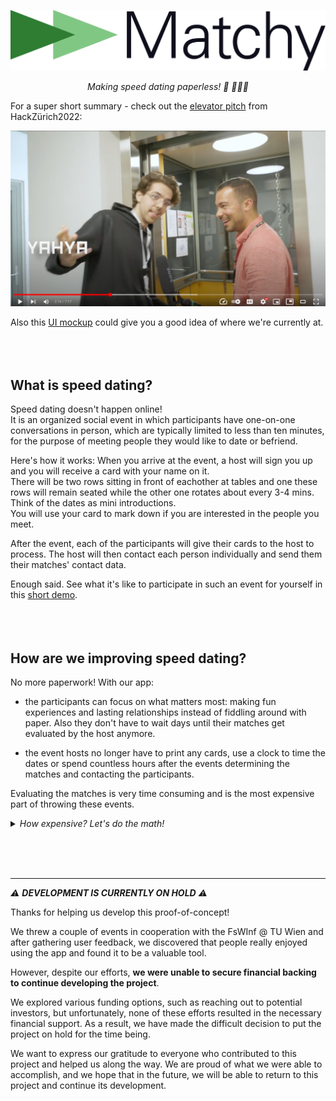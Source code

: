 <p align="center">
  <img width="512" src="./frontend/src/assets/matchyLogoGreen.svg" alt="Matchy Logo">
</p>
<p align="center">
  <i>Making speed dating paperless! 💌 🏃🏻💨</i>
</p>

For a super short summary - check out the [elevator pitch](https://www.youtube.com/watch?v=n2XdwmY_asM&t=133s) from HackZürich2022:

<a href="https://www.youtube.com/watch?v=n2XdwmY_asM&t=133s">
  <p align="center">
    <img width="512" src="./documentation/interview_preview.jpeg" alt="bouncing yahya lol">
  </p>
</a>

Also this [UI mockup](/documentation/figma%20mockups/V3/matchy%20V3.pdf) could give you a good idea of where we're currently at.
<br><br><br><br>


## What is speed dating?

Speed dating doesn't happen online! <br>
It is an organized social event in which participants have one-on-one conversations in person, which are typically limited to less than ten minutes, for the purpose of meeting people they would like to date or befriend.

Here's how it works: When you arrive at the event, a host will sign you up and you will receive a card with your name on it. <br>
There will be two rows sitting in front of eachother at tables and one these rows will remain seated while the other one rotates about every 3-4 mins. Think of the dates as mini introductions. <br>
You will use your card to mark down if you are interested in the people you meet.

After the event, each of the participants will give their cards to the host to process. The host will then contact each person individually and send them their matches' contact data.

Enough said. See what it's like to participate in such an event for yourself in this [short demo](https://www.youtube.com/watch?v=p-3cmlPnx0s&t=9s).
<br><br><br><br>


## How are we improving speed dating?

No more paperwork! With our app: 

- the participants can focus on what matters most: making fun experiences and lasting relationships instead of fiddling around with paper. Also they don't have to wait days until their matches get evaluated by the host anymore.

- the event hosts no longer have to print any cards, use a clock to time the dates or spend countless hours after the events determining the matches and contacting the participants.
  
Evaluating the matches is very time consuming and is the most expensive part of throwing these events.

<details>
  <summary> <i> How expensive? Let's do the math! </i> </summary>

  > Let's assume that we have $n$ participants, split into two groups. For example, 40 participants in total, of which there are 20 in each group.
  > Each participant speed-dates everyone from the other group and fills out their cards as they go along. This gives you $(n)$ 40 cards, each with $(\frac{n}{2})$ 20 reviews.
  >
  > Now, when going through a single card, the host will check if the participant liked the other one. If yes, time to search for their card, and check if they also liked our participant. Then we need somewhere between 0 and $(\frac{n}{2})$ 20 card comparisons to determine the matches for a *single* person. And finally, for each match, all the contact information needs to be manually noted down, and sent to our participant.
  >
  > Repeat this for every single of the $(n)$ 40 participants, and you have at most $(n \cdot \frac{n}{2})$ 800 card comparisons to determine all the matches.
  > 
  > Now assuming that we do this as efficient as possible by iterating through each date that happened at the event once instead of twice from both sides (in the description above we iterated through the people, not the dates) we still have $((\frac{n}{2})^2)$ comparisons - in our example this would mean the host has to do 400 comparisons for just 40 participants which is still very time consuming.
  > 
  > But we also have the option to disable groups altogether which enables all participants to date each other. <br> In this case the number of comparisons would be a lot higher. If iterating by people we would require $(n \cdot (n-1))$ 1560 comparisons and if iterating by dates we would require a grand total of $({\sum}_{i = 0}^{n-1}i = \frac{n(n+1)}{2} - n)$ 740 comparisons.

</details>

<br><br><br>




---
<i> ⚠ **DEVELOPMENT IS CURRENTLY ON HOLD** ⚠ </i>

Thanks for helping us develop this proof-of-concept!

We threw a couple of events in cooperation with the FsWInf @ TU Wien and after gathering user feedback, we discovered that people really enjoyed using the app and found it to be a valuable tool.

However, despite our efforts, **we were unable to secure financial backing to continue developing the project**.

We explored various funding options, such as reaching out to potential investors, but unfortunately, none of these efforts resulted in the necessary financial support. As a result, we have made the difficult decision to put the project on hold for the time being.

We want to express our gratitude to everyone who contributed to this project and helped us along the way. We are proud of what we were able to accomplish, and we hope that in the future, we will be able to return to this project and continue its development.
